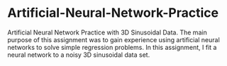 # Artificial-Neural-Network-Practice
Artificial Neural Network Practice with 3D Sinusoidal Data.
The main purpose of this assignment was to gain experience using artificial neural networks to solve simple regression problems. In this assignment, I fit a neural network to a noisy 3D sinusoidal data set.
